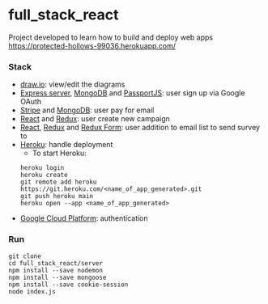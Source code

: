 # full_stack_react
Project developed to learn how to build and deploy web apps 
https://protected-hollows-99036.herokuapp.com/

### Stack
- [draw.io](https://github.com/jgraph/drawio): view/edit the diagrams
- [Express server](https://expressjs.com/), [MongoDB](https://github.com/mongodb) and [PassportJS](http://www.passportjs.org/): user sign up via Google OAuth
- [Stripe](https://github.com/stripe/stripe-js) and [MongoDB](https://github.com/mongodb): user pay for email
- [React](https://github.com/topics/react) and [Redux](https://github.com/topics/redux): user create new campaign
- [React](https://github.com/topics/react), [Redux](https://github.com/topics/redux) and [Redux Form](https://github.com/redux-form/redux-form): user addition to email list to send survey to
- [Heroku](https://github.com/heroku): handle deployment
  - To start Heroku: 
  ```
  heroku login
  heroku create
  git remote add heroku https://git.heroku.com/<name_of_app_generated>.git
  git push heroku main
  heroku open --app <name_of_app_generated>
  ```
- [Google Cloud Platform](https://console.cloud.google.com/): authentication


### Run
```
git clone 
cd full_stack_react/server
npm install --save nodemon
npm install --save mongoose
npm install --save cookie-session
node index.js
```
